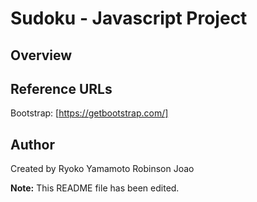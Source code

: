 # Sudoku - Javascript Project

## Overview

## Reference URLs

Bootstrap: [https://getbootstrap.com/]

## Author

Created by Ryoko Yamamoto
Robinson
Joao

**Note:** This README file has been edited.
